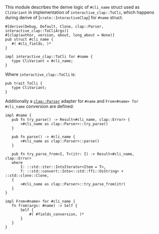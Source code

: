 This module describes the derive logic of `#cli_name` struct used as `CliVariant` in
implementation of `interactive_clap::ToCli`, which happens during derive of [`crate::InteractiveClap`] for `#name` struct.

```rust,ignore
#[derive(Debug, Default, Clone, clap::Parser, interactive_clap::ToCliArgs)]
#[clap(author, version, about, long_about = None)]
pub struct #cli_name {
   #( #cli_fields, )*
}

impl interactive_clap::ToCli for #name {
   type CliVariant = #cli_name;
}
```

Where `interactive_clap::ToCli` is:

```rust,ignore
pub trait ToCli {
   type CliVariant;
}
```
Additionally a [`clap::Parser`](https://docs.rs/clap/4.5.24/clap/trait.Parser.html) adapter
for `#name` and `From<#name> for #cli_name` conversion are defined:

```rust,ignore
impl #name {
   pub fn try_parse() -> Result<#cli_name, clap::Error> {
       <#cli_name as clap::Parser>::try_parse()
   }

   pub fn parse() -> #cli_name {
       <#cli_name as clap::Parser>::parse()
   }

   pub fn try_parse_from<I, T>(itr: I) -> Result<#cli_name, clap::Error>
   where
       I: ::std::iter::IntoIterator<Item = T>,
       T: ::std::convert::Into<::std::ffi::OsString> + ::std::clone::Clone,
   {
       <#cli_name as clap::Parser>::try_parse_from(itr)
   }
}

impl From<#name> for #cli_name {
   fn from(args: #name) -> Self {
       Self {
           #( #fields_conversion, )*
       }
   }
}
```
